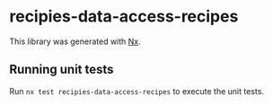 # recipies-data-access-recipes

This library was generated with [Nx](https://nx.dev).

## Running unit tests

Run `nx test recipies-data-access-recipes` to execute the unit tests.

